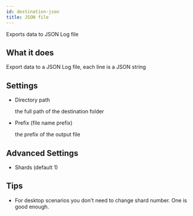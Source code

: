 ```yaml
---
id: destination-json
title: JSON file
---
```


Exports data to JSON Log file

## What it does 

Export data to a JSON Log file, each line is a JSON string

## Settings 

* Directory path 
  
  the full path of the destination folder 

* Prefix (file name prefix)
  
  the prefix of the output file

## Advanced Settings

* Shards (default 1)


## Tips 

* For desktop scenarios you don't need to change shard number. One is good enough.


